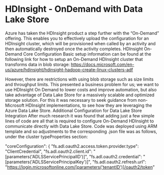 # HDInsight - OnDemand with Data Lake Store

Azure has taken the HDInsight product a step further with the “On-Demand” offering.  This enables you to effectively upload the configuration for an HDInsight cluster, which will be provisioned when called by an activity and then automatically destroyed once the activity completes.
HDInsight On-Demand Core Configuration
Basic setup information can be found at the following link for how to setup an On-Demand HDInsight cluster that transforms data in blob storage:
https://docs.microsoft.com/en-us/azure/hdinsight/hdinsight-hadoop-create-linux-clusters-adf

However, there are restrictions with using blob storage such as size limits and throughput limits.  This presented a business problem for us; we want to use HDInsight On Demand to lower costs and improve automation, but also take advantage of Data Lake Store for a massively scalable and optimized storage solution.  For this it was necessary to seek guidance from non-Microsoft HDInsight implementations, to see how they are leveraging the Azure Data Lake Store.
Additional Configuration for Data Lake Store Integration
After much research it was found that adding just a few simple lines of code are all that is required to configure On-Demand HDInsight to communicate directly with Data Lake Store.  Code was deployed using ARM template and so adjustments to the corresponding .json file was as follows, under the cluster typeProperties section:

"coreConfiguration": { 
                "fs.adl.oauth2.access.token.provider.type": "ClientCredential",
                "fs.adl.oauth2.client.id": "[parameters('ADLSServicePrincipalID')]",
                "fs.adl.oauth2.credential": "[parameters('ADLSServicePrincipalKey')]",
                "fs.adl.oauth2.refresh.url": "https://login.microsoftonline.com/[parameters('tenantID')]/oauth2/token"



